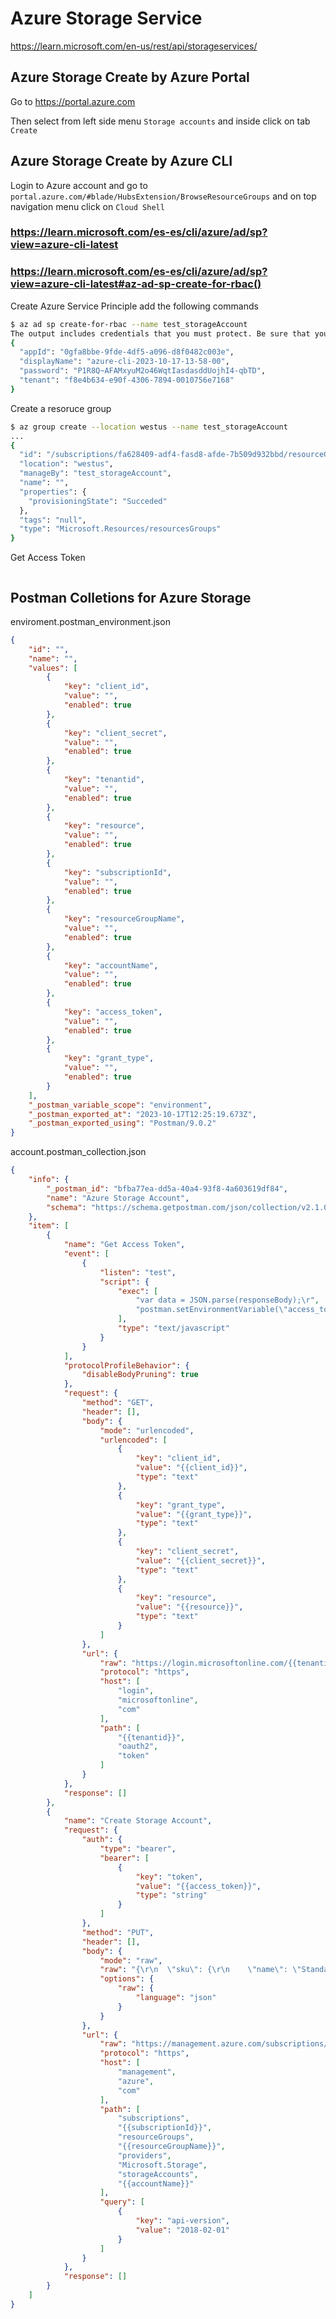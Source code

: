 # Azure Storage Service
https://learn.microsoft.com/en-us/rest/api/storageservices/

## Azure Storage Create by Azure Portal
Go to https://portal.azure.com

Then select from left side menu `Storage accounts` and inside click on tab `Create`

## Azure Storage Create by Azure CLI

Login to Azure account and go to `portal.azure.com/#blade/HubsExtension/BrowseResourceGroups` and on top navigation menu click on `Cloud Shell`

### https://learn.microsoft.com/es-es/cli/azure/ad/sp?view=azure-cli-latest

### https://learn.microsoft.com/es-es/cli/azure/ad/sp?view=azure-cli-latest#az-ad-sp-create-for-rbac()

Create Azure Service Principle add the following commands
```bash
$ az ad sp create-for-rbac --name test_storageAccount
The output includes credentials that you must protect. Be sure that you do not include these credentials in your code or check the credentials into your source control. For more information, see https://aka.ms/azadsp-cli
{
  "appId": "0gfa8bbe-9fde-4df5-a096-d8f0482c003e",
  "displayName": "azure-cli-2023-10-17-13-58-00",
  "password": "P1R8Q~AFAMxyuM2o46WqtIasdasddUojhI4-qbTD",
  "tenant": "f8e4b634-e90f-4306-7894-0010756e7168"
}
```

Create a resoruce group
```bash
$ az group create --location westus --name test_storageAccount
...
{
  "id": "/subscriptions/fa628409-adf4-fasd8-afde-7b509d932bbd/resourceGroup/test_storageAccount",
  "location": "westus",
  "manageBy": "test_storageAccount",
  "name": "",
  "properties": {
    "provisioningState": "Succeded"
  },
  "tags": "null",
  "type": "Microsoft.Resources/resourcesGroups"
}
```

Get Access Token
```bash

```

## Postman Colletions for Azure Storage

enviroment.postman_environment.json
```json
{
	"id": "",
	"name": "",
	"values": [
		{
			"key": "client_id",
			"value": "",
			"enabled": true
		},
		{
			"key": "client_secret",
			"value": "",
			"enabled": true
		},
		{
			"key": "tenantid",
			"value": "",
			"enabled": true
		},
		{
			"key": "resource",
			"value": "",
			"enabled": true
		},
		{
			"key": "subscriptionId",
			"value": "",
			"enabled": true
		},
		{
			"key": "resourceGroupName",
			"value": "",
			"enabled": true
		},
		{
			"key": "accountName",
			"value": "",
			"enabled": true
		},
		{
			"key": "access_token",
			"value": "",
			"enabled": true
		},
		{
			"key": "grant_type",
			"value": "",
			"enabled": true
		}
	],
	"_postman_variable_scope": "environment",
	"_postman_exported_at": "2023-10-17T12:25:19.673Z",
	"_postman_exported_using": "Postman/9.0.2"
}
```

account.postman_collection.json
```json
{
	"info": {
		"_postman_id": "bfba77ea-dd5a-40a4-93f8-4a603619df84",
		"name": "Azure Storage Account",
		"schema": "https://schema.getpostman.com/json/collection/v2.1.0/collection.json"
	},
	"item": [
		{
			"name": "Get Access Token",
			"event": [
				{
					"listen": "test",
					"script": {
						"exec": [
							"var data = JSON.parse(responseBody);\r",
							"postman.setEnvironmentVariable(\"access_token\", data.access_token);"
						],
						"type": "text/javascript"
					}
				}
			],
			"protocolProfileBehavior": {
				"disableBodyPruning": true
			},
			"request": {
				"method": "GET",
				"header": [],
				"body": {
					"mode": "urlencoded",
					"urlencoded": [
						{
							"key": "client_id",
							"value": "{{client_id}}",
							"type": "text"
						},
						{
							"key": "grant_type",
							"value": "{{grant_type}}",
							"type": "text"
						},
						{
							"key": "client_secret",
							"value": "{{client_secret}}",
							"type": "text"
						},
						{
							"key": "resource",
							"value": "{{resource}}",
							"type": "text"
						}
					]
				},
				"url": {
					"raw": "https://login.microsoftonline.com/{{tenantid}}/oauth2/token",
					"protocol": "https",
					"host": [
						"login",
						"microsoftonline",
						"com"
					],
					"path": [
						"{{tenantid}}",
						"oauth2",
						"token"
					]
				}
			},
			"response": []
		},
		{
			"name": "Create Storage Account",
			"request": {
				"auth": {
					"type": "bearer",
					"bearer": [
						{
							"key": "token",
							"value": "{{access_token}}",
							"type": "string"
						}
					]
				},
				"method": "PUT",
				"header": [],
				"body": {
					"mode": "raw",
					"raw": "{\r\n  \"sku\": {\r\n    \"name\": \"Standard_GRS\"\r\n  },\r\n  \"kind\": \"StorageV2\",\r\n  \"location\": \"australiaeast\"\r\n}",
					"options": {
						"raw": {
							"language": "json"
						}
					}
				},
				"url": {
					"raw": "https://management.azure.com/subscriptions/{{subscriptionId}}/resourceGroups/{{resourceGroupName}}/providers/Microsoft.Storage/storageAccounts/{{accountName}}?api-version=2018-02-01",
					"protocol": "https",
					"host": [
						"management",
						"azure",
						"com"
					],
					"path": [
						"subscriptions",
						"{{subscriptionId}}",
						"resourceGroups",
						"{{resourceGroupName}}",
						"providers",
						"Microsoft.Storage",
						"storageAccounts",
						"{{accountName}}"
					],
					"query": [
						{
							"key": "api-version",
							"value": "2018-02-01"
						}
					]
				}
			},
			"response": []
		}
	]
}
```